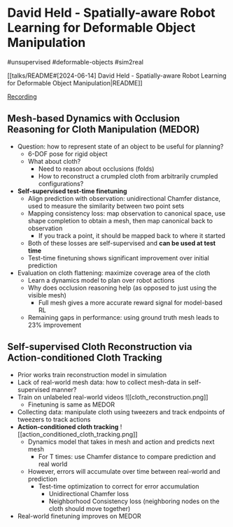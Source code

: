 # David Held - Spatially-aware Robot Learning for Deformable Object Manipulation

#unsupervised
#deformable-objects
#sim2real

[[talks/README#[2024-06-14] David Held - Spatially-aware Robot Learning for Deformable Object Manipulation|README]]

[Recording](https://youtu.be/OAVlWupYjxM?feature=shared)

## Mesh-based Dynamics with Occlusion Reasoning for Cloth Manipulation (MEDOR)

- Question: how to represent state of an object to be useful for planning?
	- 6-DOF pose for rigid object
	- What about cloth?
		- Need to reason about occlusions (folds)
		- How to reconstruct a crumpled cloth from arbitrarily crumpled configurations?
- **Self-supervised test-time finetuning**
	- Align prediction with observation: unidirectional Chamfer distance, used to measure the similarity between two point sets
	- Mapping consistency loss: map observation to canonical space, use shape completion to obtain a mesh, then map canonical back to observation
		- If you track a point, it should be mapped back to where it started
	- Both of these losses are self-supervised and **can be used at test time**
	- Test-time finetuning shows significant improvement over initial prediction
- Evaluation on cloth flattening: maximize coverage area of the cloth
	- Learn a dynamics model to plan over robot actions
	- Why does occlusion reasoning help (as opposed to just using the visible mesh)
		- Full mesh gives a more accurate reward signal for model-based RL
	- Remaining gaps in performance: using ground truth mesh leads to 23% improvement

## Self-supervised Cloth Reconstruction via Action-conditioned Cloth Tracking

- Prior works train reconstruction model in simulation
- Lack of real-world mesh data: how to collect mesh-data in self-supervised manner?
- Train on unlabeled real-world videos ![[cloth_reconstruction.png]]
	- Finetuning is same as MEDOR
- Collecting data: manipulate cloth using tweezers and track endpoints of tweezers to track actions
- **Action-conditioned cloth tracking** ![[action_conditioned_cloth_tracking.png]]
	- Dynamics model that takes in mesh and action and predicts next mesh
		- For T times: use Chamfer distance to compare prediction and real world
	- However, errors will accumulate over time between real-world and prediction
		- Test-time optimization to correct for error accumulation
			- Unidirectional Chamfer loss
			- Neighborhood Consistency loss (neighboring nodes on the cloth should move together)
- Real-world finetuning improves on MEDOR

